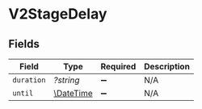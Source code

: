 # V2StageDelay


## Fields

| Field                                                         | Type                                                          | Required                                                      | Description                                                   |
| ------------------------------------------------------------- | ------------------------------------------------------------- | ------------------------------------------------------------- | ------------------------------------------------------------- |
| `duration`                                                    | *?string*                                                     | :heavy_minus_sign:                                            | N/A                                                           |
| `until`                                                       | [\DateTime](https://www.php.net/manual/en/class.datetime.php) | :heavy_minus_sign:                                            | N/A                                                           |